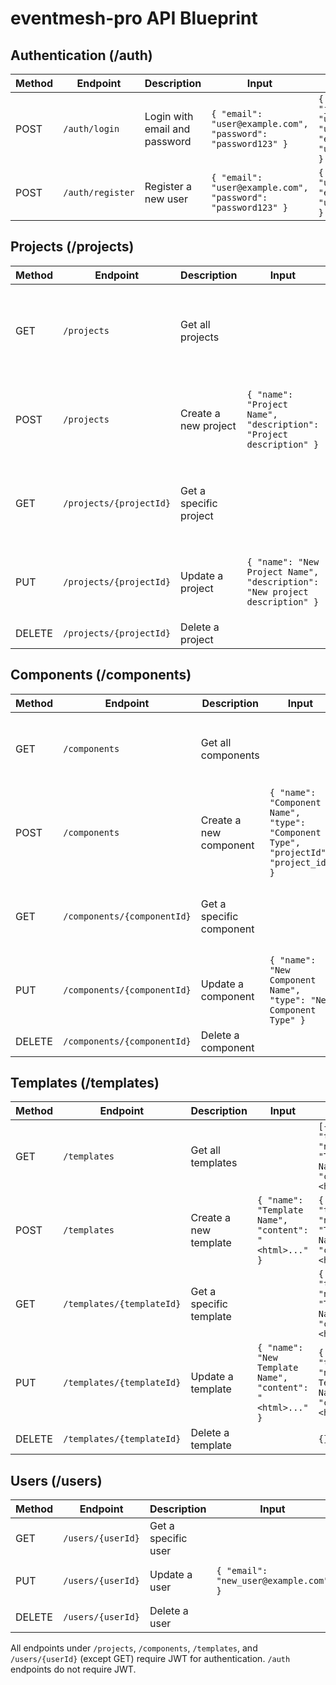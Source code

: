 # eventmesh-pro API Blueprint

## Authentication (/auth)

| Method | Endpoint | Description | Input | Output | Auth |
|---|---|---|---|---|---|
| POST | `/auth/login` | Login with email and password | `{ "email": "user@example.com", "password": "password123" }` | `{ "token": "jwt_token", "user": { "id": "user_id", "email": "user@example.com" } }` | None |
| POST | `/auth/register` | Register a new user | `{ "email": "user@example.com", "password": "password123" }` | `{ "user": { "id": "user_id", "email": "user@example.com" } }` | None |

## Projects (/projects)

| Method | Endpoint | Description | Input | Output | Auth |
|---|---|---|---|---|---|
| GET | `/projects` | Get all projects |  | `[{ "id": "project_id", "name": "Project Name", "description": "Project description" }]` | JWT |
| POST | `/projects` | Create a new project | `{ "name": "Project Name", "description": "Project description" }` | `{ "id": "project_id", "name": "Project Name", "description": "Project description" }` | JWT |
| GET | `/projects/{projectId}` | Get a specific project |  | `{ "id": "project_id", "name": "Project Name", "description": "Project description" }` | JWT |
| PUT | `/projects/{projectId}` | Update a project | `{ "name": "New Project Name", "description": "New project description" }` | `{ "id": "project_id", "name": "New Project Name", "description": "New project description" }` | JWT |
| DELETE | `/projects/{projectId}` | Delete a project |  | `{}` | JWT |


## Components (/components)

| Method | Endpoint | Description | Input | Output | Auth |
|---|---|---|---|---|---|
| GET | `/components` | Get all components |  | `[{ "id": "component_id", "name": "Component Name", "type": "Component Type" }]` | JWT |
| POST | `/components` | Create a new component | `{ "name": "Component Name", "type": "Component Type", "projectId": "project_id" }` | `{ "id": "component_id", "name": "Component Name", "type": "Component Type" }` | JWT |
| GET | `/components/{componentId}` | Get a specific component |  | `{ "id": "component_id", "name": "Component Name", "type": "Component Type" }` | JWT |
| PUT | `/components/{componentId}` | Update a component | `{ "name": "New Component Name", "type": "New Component Type" }` | `{ "id": "component_id", "name": "New Component Name", "type": "New Component Type" }` | JWT |
| DELETE | `/components/{componentId}` | Delete a component |  | `{}` | JWT |


## Templates (/templates)

| Method | Endpoint | Description | Input | Output | Auth |
|---|---|---|---|---|---|
| GET | `/templates` | Get all templates |  | `[{ "id": "template_id", "name": "Template Name", "content": "<html>..." }]` | JWT |
| POST | `/templates` | Create a new template | `{ "name": "Template Name", "content": "<html>..." }` | `{ "id": "template_id", "name": "Template Name", "content": "<html>..." }` | JWT |
| GET | `/templates/{templateId}` | Get a specific template |  | `{ "id": "template_id", "name": "Template Name", "content": "<html>..." }` | JWT |
| PUT | `/templates/{templateId}` | Update a template | `{ "name": "New Template Name", "content": "<html>..." }` | `{ "id": "template_id", "name": "New Template Name", "content": "<html>..." }` | JWT |
| DELETE | `/templates/{templateId}` | Delete a template |  | `{}` | JWT |


## Users (/users)

| Method | Endpoint | Description | Input | Output | Auth |
|---|---|---|---|---|---|
| GET | `/users/{userId}` | Get a specific user |  | `{ "id": "user_id", "email": "user@example.com" }` | JWT |
| PUT | `/users/{userId}` | Update a user | `{ "email": "new_user@example.com" }` | `{ "id": "user_id", "email": "new_user@example.com" }` | JWT |
| DELETE | `/users/{userId}` | Delete a user |  | `{}` | JWT |


All endpoints under `/projects`, `/components`, `/templates`, and `/users/{userId}` (except GET) require JWT for authentication.  `/auth` endpoints do not require JWT.